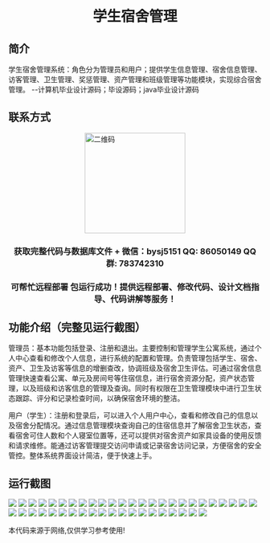 <p><h1 align="center">学生宿舍管理</h1></p>

## 简介
学生宿舍管理系统：角色分为管理员和用户；提供学生信息管理、宿舍信息管理、访客管理、卫生管理、奖惩管理、资产管理和班级管理等功能模块，实现综合宿舍管理。    --计算机毕业设计源码；毕设源码；java毕业设计源码


## 联系方式
<img src="https://bs-1329754181.cos.ap-shanghai.myqcloud.com/wx.jpg" alt="二维码" style="display: block; margin: 0 auto;" width="200px">
<p><h3 align="center">获取完整代码与数据库文件 + 微信：bysj5151 QQ: 86050149 QQ群: 783742310</h3></p>
<p><h3 align="center">可帮忙远程部署 包运行成功！提供远程部署、修改代码、设计文档指导、代码讲解等服务！</h3></p>

## 功能介绍（完整见运行截图）
管理员：基本功能包括登录、注册和退出。主要控制和管理学生公寓系统，通过个人中心查看和修改个人信息，进行系统的配置和管理。负责管理包括学生、宿舍、资产、卫生及访客等信息的增删查改，协调班级及宿舍卫生评估。可通过宿舍信息管理快速查看公寓、单元及房间号等住宿信息，进行宿舍资源分配，资产状态管理，以及班级和访客信息的管理及查询。同时有权限在卫生管理模块中进行卫生状态跟踪、评分和记录检查时间，以确保宿舍环境的整洁。

用户（学生）：注册和登录后，可以进入个人用户中心，查看和修改自己的信息以及宿舍分配情况。通过信息管理模块查询自己的住宿信息并了解宿舍卫生状态，查看宿舍可住人数和个人寝室位置等，还可以提供对宿舍资产如家具设备的使用反馈和请求维修。能通过访客管理提交访问申请或记录宿舍访问记录，方便宿舍的安全管控。整体系统界面设计简洁，便于快速上手。


## 运行截图
![](https://bs-1329754181.cos.ap-shanghai.myqcloud.com/ssm/studentDormitoryManagement/img/001.jpg)
![](https://bs-1329754181.cos.ap-shanghai.myqcloud.com/ssm/studentDormitoryManagement/img/002.jpg)
![](https://bs-1329754181.cos.ap-shanghai.myqcloud.com/ssm/studentDormitoryManagement/img/003.jpg)
![](https://bs-1329754181.cos.ap-shanghai.myqcloud.com/ssm/studentDormitoryManagement/img/004.jpg)
![](https://bs-1329754181.cos.ap-shanghai.myqcloud.com/ssm/studentDormitoryManagement/img/005.jpg)
![](https://bs-1329754181.cos.ap-shanghai.myqcloud.com/ssm/studentDormitoryManagement/img/006.jpg)
![](https://bs-1329754181.cos.ap-shanghai.myqcloud.com/ssm/studentDormitoryManagement/img/007.jpg)
![](https://bs-1329754181.cos.ap-shanghai.myqcloud.com/ssm/studentDormitoryManagement/img/008.jpg)
![](https://bs-1329754181.cos.ap-shanghai.myqcloud.com/ssm/studentDormitoryManagement/img/009.jpg)
![](https://bs-1329754181.cos.ap-shanghai.myqcloud.com/ssm/studentDormitoryManagement/img/010.jpg)
![](https://bs-1329754181.cos.ap-shanghai.myqcloud.com/ssm/studentDormitoryManagement/img/011.jpg)
![](https://bs-1329754181.cos.ap-shanghai.myqcloud.com/ssm/studentDormitoryManagement/img/012.jpg)
![](https://bs-1329754181.cos.ap-shanghai.myqcloud.com/ssm/studentDormitoryManagement/img/013.jpg)
![](https://bs-1329754181.cos.ap-shanghai.myqcloud.com/ssm/studentDormitoryManagement/img/014.jpg)
![](https://bs-1329754181.cos.ap-shanghai.myqcloud.com/ssm/studentDormitoryManagement/img/015.jpg)
![](https://bs-1329754181.cos.ap-shanghai.myqcloud.com/ssm/studentDormitoryManagement/img/016.jpg)
![](https://bs-1329754181.cos.ap-shanghai.myqcloud.com/ssm/studentDormitoryManagement/img/017.jpg)
![](https://bs-1329754181.cos.ap-shanghai.myqcloud.com/ssm/studentDormitoryManagement/img/018.jpg)
![](https://bs-1329754181.cos.ap-shanghai.myqcloud.com/ssm/studentDormitoryManagement/img/019.jpg)
![](https://bs-1329754181.cos.ap-shanghai.myqcloud.com/ssm/studentDormitoryManagement/img/020.jpg)
![](https://bs-1329754181.cos.ap-shanghai.myqcloud.com/ssm/studentDormitoryManagement/img/021.jpg)
![](https://bs-1329754181.cos.ap-shanghai.myqcloud.com/ssm/studentDormitoryManagement/img/022.jpg)
![](https://bs-1329754181.cos.ap-shanghai.myqcloud.com/ssm/studentDormitoryManagement/img/023.jpg)
![](https://bs-1329754181.cos.ap-shanghai.myqcloud.com/ssm/studentDormitoryManagement/img/024.jpg)
![](https://bs-1329754181.cos.ap-shanghai.myqcloud.com/ssm/studentDormitoryManagement/img/025.jpg)
![](https://bs-1329754181.cos.ap-shanghai.myqcloud.com/ssm/studentDormitoryManagement/img/026.jpg)
![](https://bs-1329754181.cos.ap-shanghai.myqcloud.com/ssm/studentDormitoryManagement/img/027.jpg)
![](https://bs-1329754181.cos.ap-shanghai.myqcloud.com/ssm/studentDormitoryManagement/img/028.jpg)
![](https://bs-1329754181.cos.ap-shanghai.myqcloud.com/ssm/studentDormitoryManagement/img/029.jpg)
![](https://bs-1329754181.cos.ap-shanghai.myqcloud.com/ssm/studentDormitoryManagement/img/030.jpg)
![](https://bs-1329754181.cos.ap-shanghai.myqcloud.com/ssm/studentDormitoryManagement/img/031.jpg)
![](https://bs-1329754181.cos.ap-shanghai.myqcloud.com/ssm/studentDormitoryManagement/img/032.jpg)
![](https://bs-1329754181.cos.ap-shanghai.myqcloud.com/ssm/studentDormitoryManagement/img/033.jpg)
![](https://bs-1329754181.cos.ap-shanghai.myqcloud.com/ssm/studentDormitoryManagement/img/034.jpg)
![](https://bs-1329754181.cos.ap-shanghai.myqcloud.com/ssm/studentDormitoryManagement/img/035.jpg)
![](https://bs-1329754181.cos.ap-shanghai.myqcloud.com/ssm/studentDormitoryManagement/img/036.jpg)
![](https://bs-1329754181.cos.ap-shanghai.myqcloud.com/ssm/studentDormitoryManagement/img/037.jpg)
![](https://bs-1329754181.cos.ap-shanghai.myqcloud.com/ssm/studentDormitoryManagement/img/038.jpg)
![](https://bs-1329754181.cos.ap-shanghai.myqcloud.com/ssm/studentDormitoryManagement/img/039.jpg)
![](https://bs-1329754181.cos.ap-shanghai.myqcloud.com/ssm/studentDormitoryManagement/img/040.jpg)
![](https://bs-1329754181.cos.ap-shanghai.myqcloud.com/ssm/studentDormitoryManagement/img/041.jpg)
![](https://bs-1329754181.cos.ap-shanghai.myqcloud.com/ssm/studentDormitoryManagement/img/042.jpg)
![](https://bs-1329754181.cos.ap-shanghai.myqcloud.com/ssm/studentDormitoryManagement/img/043.jpg)
![](https://bs-1329754181.cos.ap-shanghai.myqcloud.com/ssm/studentDormitoryManagement/img/044.jpg)
![](https://bs-1329754181.cos.ap-shanghai.myqcloud.com/ssm/studentDormitoryManagement/img/045.jpg)

<p>本代码来源于网络,仅供学习参考使用!</p>
